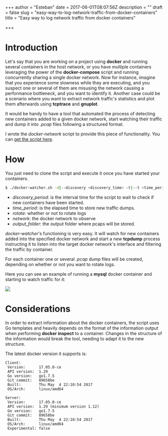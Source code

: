 +++
author = "Esteban"
date = 2017-06-01T08:07:56Z
description = ""
draft = false
slug = "easy-way-to-log-network-traffic-from-docker-containers"
title = "Easy way to log network traffic from docker containers"

+++


# Introduction
Let's say that you are working on a project using **docker** and running several containers in the host network, or you have multiple containers leveraging the power of the **docker-compose** script and running concurrently sharing a single docker network. Now for instance, imagine that you experience some slowness while they are executing, and you suspect one or several of them are misusing the network causing a performance bottleneck, and you want to identify it.  Another case could be a scenario where you want to extract network traffic's statistics and plot them afterwards using **tcptrace** and **gnuplot**.

It would be handy to have a tool that automated the process of detecting new containers added to a given docker network, start watching their traffic and dump it into *.pcap* files following a structured format.

I wrote the *docker-network* script to provide this piece of functionality. You can [get the script here](https://github.com/fr0gs/docker-watcher).

# How

You just need to clone the script and execute it once you have started your containers.

```sh
$ ./docker-watcher.sh -d|--discovery <discovery_time> -t|--t <time_period> -r|--rotate <yes/no> -n|--network <network> (default: all) -o|--output <output_folder>
```

* *discovery_period*: is the interval time for the script to wait to check if new containers have been started.
* *time_period*: is the elapsed time to store new traffic dumps.
* *rotate*: whether or not to rotate logs
* *network*: the docker network to observe
* *output_folder*: the output folder where pcaps will be stored.

*docker-watcher*'s functioning is very easy. It will watch for new containers added into the specified docker network and start a new **tcpdump** process instructing it to listen into the target docker network's interface and filtering the traffic by container.

For each container one or several *.pcap* dump files will be created, depending on whether or not you want to rotate logs.

Here you can see an example of running a **mysql** docker container and starting to watch traffic for it:

![](/images/docker-watcher-cropped.png)

# Considerations
In order to extract information about the docker containers, the script uses Go templates and heavily depends on the format of the information output when performing **docker inspect** to a container. Changes in the structure of the information would break the tool, needing to adapt it to the new structure.

The latest docker version it supports is:

```
Client:
 Version:      17.05.0-ce
 API version:  1.29
 Go version:   go1.7.5
 Git commit:   89658be
 Built:        Thu May  4 22:10:54 2017
 OS/Arch:      linux/amd64

Server:
 Version:      17.05.0-ce
 API version:  1.29 (minimum version 1.12)
 Go version:   go1.7.5
 Git commit:   89658be
 Built:        Thu May  4 22:10:54 2017
 OS/Arch:      linux/amd64
 Experimental: false
```

